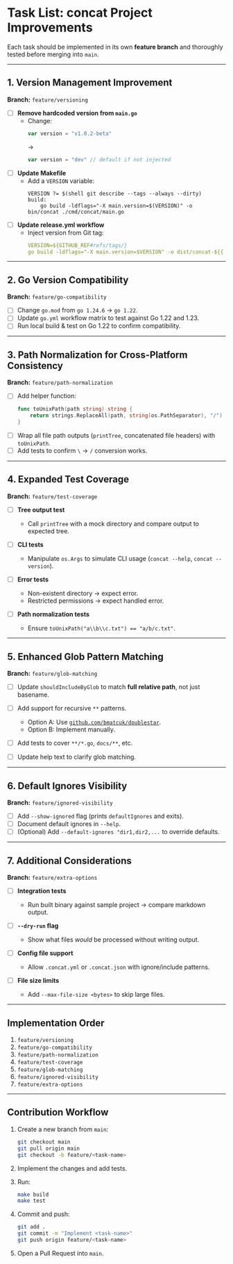 # Task List: concat Project Improvements

Each task should be implemented in its own **feature branch** and thoroughly tested before merging into `main`.

---

## 1. Version Management Improvement
**Branch:** `feature/versioning`

- [ ] **Remove hardcoded version from `main.go`**
  - Change:
    ```go
    var version = "v1.0.2-beta"
    ```
    → 
    ```go
    var version = "dev" // default if not injected
    ```
- [ ] **Update Makefile**
  - Add a `VERSION` variable:
    ```make
    VERSION ?= $(shell git describe --tags --always --dirty)
    build:
        go build -ldflags="-X main.version=$(VERSION)" -o bin/concat ./cmd/concat/main.go
    ```
- [ ] **Update release.yml workflow**
  - Inject version from Git tag:
    ```yaml
    VERSION=${GITHUB_REF#refs/tags/}
    go build -ldflags="-X main.version=$VERSION" -o dist/concat-${{ matrix.goos }}-${{ matrix.goarch }} ./cmd/concat
    ```

---

## 2. Go Version Compatibility
**Branch:** `feature/go-compatibility`

- [ ] Change `go.mod` from `go 1.24.6` → `go 1.22`.
- [ ] Update `go.yml` workflow matrix to test against Go 1.22 and 1.23.
- [ ] Run local build & test on Go 1.22 to confirm compatibility.

---

## 3. Path Normalization for Cross-Platform Consistency
**Branch:** `feature/path-normalization`

- [ ] Add helper function:
  ```go
  func toUnixPath(path string) string {
      return strings.ReplaceAll(path, string(os.PathSeparator), "/")
  }
- [ ] Wrap all file path outputs (`printTree`, concatenated file headers) with `toUnixPath`.
- [ ] Add tests to confirm `\` → `/` conversion works.

---

## 4. Expanded Test Coverage

**Branch:** `feature/test-coverage`

* [ ] **Tree output test**

  * Call `printTree` with a mock directory and compare output to expected tree.
* [ ] **CLI tests**

  * Manipulate `os.Args` to simulate CLI usage (`concat --help`, `concat --version`).
* [ ] **Error tests**

  * Non-existent directory → expect error.
  * Restricted permissions → expect handled error.
* [ ] **Path normalization tests**

  * Ensure `toUnixPath("a\\b\\c.txt") == "a/b/c.txt"`.

---

## 5. Enhanced Glob Pattern Matching

**Branch:** `feature/glob-matching`

* [ ] Update `shouldIncludeByGlob` to match **full relative path**, not just basename.
* [ ] Add support for recursive `**` patterns.

  * Option A: Use [`github.com/bmatcuk/doublestar`](https://pkg.go.dev/github.com/bmatcuk/doublestar).
  * Option B: Implement manually.
* [ ] Add tests to cover `**/*.go`, `docs/**`, etc.
* [ ] Update help text to clarify glob matching.

---

## 6. Default Ignores Visibility

**Branch:** `feature/ignored-visibility`

* [ ] Add `--show-ignored` flag (prints `defaultIgnores` and exits).
* [ ] Document default ignores in `--help`.
* [ ] (Optional) Add `--default-ignores "dir1,dir2,...` to override defaults.

---

## 7. Additional Considerations

**Branch:** `feature/extra-options`

* [ ] **Integration tests**

  * Run built binary against sample project → compare markdown output.
* [ ] **`--dry-run` flag**

  * Show what files *would* be processed without writing output.
* [ ] **Config file support**

  * Allow `.concat.yml` or `.concat.json` with ignore/include patterns.
* [ ] **File size limits**

  * Add `--max-file-size <bytes>` to skip large files.

---

## Implementation Order

1. `feature/versioning`
2. `feature/go-compatibility`
3. `feature/path-normalization`
4. `feature/test-coverage`
5. `feature/glob-matching`
6. `feature/ignored-visibility`
7. `feature/extra-options`

---

## Contribution Workflow

1. Create a new branch from `main`:

   ```bash
   git checkout main
   git pull origin main
   git checkout -b feature/<task-name>
   ```
2. Implement the changes and add tests.
3. Run:

   ```bash
   make build
   make test
   ```
4. Commit and push:

   ```bash
   git add .
   git commit -m "Implement <task-name>"
   git push origin feature/<task-name>
   ```
5. Open a Pull Request into `main`.

